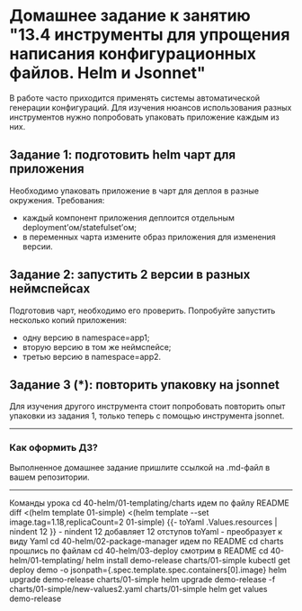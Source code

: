 # Домашнее задание к занятию "13.4 инструменты для упрощения написания конфигурационных файлов. Helm и Jsonnet"
В работе часто приходится применять системы автоматической генерации конфигураций. Для изучения нюансов использования разных инструментов нужно попробовать упаковать приложение каждым из них.

## Задание 1: подготовить helm чарт для приложения
Необходимо упаковать приложение в чарт для деплоя в разные окружения. Требования:
* каждый компонент приложения деплоится отдельным deployment’ом/statefulset’ом;
* в переменных чарта измените образ приложения для изменения версии.

## Задание 2: запустить 2 версии в разных неймспейсах
Подготовив чарт, необходимо его проверить. Попробуйте запустить несколько копий приложения:
* одну версию в namespace=app1;
* вторую версию в том же неймспейсе;
* третью версию в namespace=app2.

## Задание 3 (*): повторить упаковку на jsonnet
Для изучения другого инструмента стоит попробовать повторить опыт упаковки из задания 1, только теперь с помощью инструмента jsonnet.

---

### Как оформить ДЗ?

Выполненное домашнее задание пришлите ссылкой на .md-файл в вашем репозитории.

---

Команды урока
cd 40-helm/01-templating/charts
идем по файлу README
diff <(helm template 01-simple) <(helm template --set image.tag=1.18,replicaCount=2 01-simple)
{{- toYaml .Values.resources | nindent 12 }} - nindent 12 добавляет 12 отступов
toYaml - преобразует к виду Yaml
cd 40-helm/02-package-manager
идем по README
cd charts
прошлись по файлам
cd 40-helm/03-deploy
смотрим в README
cd 40-helm/01-templating/
helm install demo-release charts/01-simple
kubectl get deploy demo -o jsonpath={.spec.template.spec.containers[0].image}
helm upgrade demo-release charts/01-simple
helm upgrade demo-release -f charts/01-simple/new-values2.yaml charts/01-simple
helm get values demo-release
